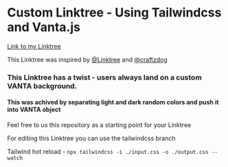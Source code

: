 Custom Linktree - Using Tailwindcss and Vanta.js
================================================

[Link to my Linktree](https://linktr.zoltanfodor.dev)

This Linktree was inspired by [@Linktree](https://linktr.ee/s/discover/share-content/) and [@craftzdog](https://github.com/craftzdog/link-in-bio)

### This Linktree has a twist - users always land on a custom VANTA background.

#### This was achived by separating light and dark random colors and push it into VANTA object

Feel free to us this repository as a starting point for your Linktree

For editing this Linktree you can use the tailwindcss branch

Tailwind hot reload - ``` npx tailwindcss -i ./input.css -o ./output.css --watch ```
